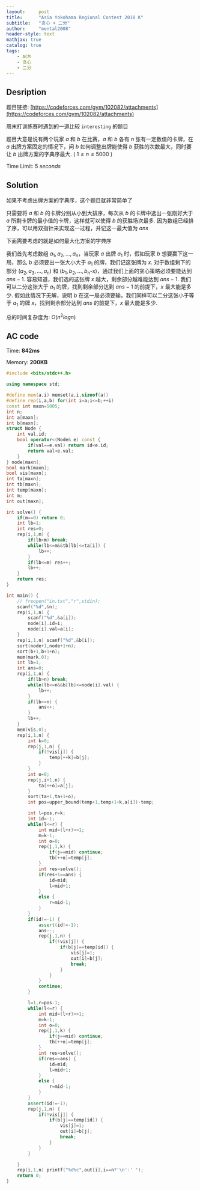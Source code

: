 ```yaml
---
layout:     post
title:      "Asia Yokohama Regional Contest 2018 K"
subtitle:   "贪心 + 二分"
author:     "mental2008"
header-style: text
mathjax: true
catalog: true
tags:
    - ACM
    - 贪心
    - 二分
---
```


## Desription

题目链接: [https://codeforces.com/gym/102082/attachments](https://codeforces.com/gym/102082/attachments)

周末打训练赛时遇到的一道比较 `interesting` 的题目

题目大意是说有两个玩家 $a$ 和 $b$ 在比赛，$a$ 和 $b$ 各有 $n$ 张有一定数值的卡牌，在 $a$ 出牌方案固定的情况下，问 $b$ 如何调整出牌能使得 $b$ 获胜的次数最大，同时要让 $b$ 出牌方案的字典序最大. ( $1 \le n \le 5000$ )

Time Limit: $5$ $seconds$

## Solution

如果不考虑出牌方案的字典序，这个题目就非常简单了

只需要将 $a$ 和 $b$ 的卡牌分别从小到大排序，每次从 $b$ 的卡牌中选出一张刚好大于 $a$ 所剩卡牌的最小值的卡牌，这样就可以使得 $b$ 的获胜场次最多. 因为数组已经排了序，可以用双指针来实现这一过程，并记这一最大值为 $ans$

下面需要考虑的就是如何最大化方案的字典序

我们首先考虑数组 $a_1,a_2,...,a_n$，当玩家 $a$ 出牌 $a_1$ 时，假如玩家 $b$ 想要赢下这一局，那么 $b$ 必须要出一张大小大于 $a_1$ 的牌，我们记这张牌为 $x$. 对于数组剩下的部分 ($a_2,a_3,...,a_n$) 和 ($b_1,b_2,...,b_n$-x)，通过我们上面的贪心策略必须要能达到 $ans-1$. 容易知道，我们选的这张牌 $x$ 越大，剩余部分越难能达到 $ans-1$. 我们可以二分这张大于 $a_1$ 的牌，找到剩余部分达到 $ans-1$ 的前提下，$x$ 最大能是多少. 假如此情况下无解，说明 $b$ 在这一局必须要输，我们同样可以二分这张小于等于 $a_1$ 的牌 $x$，找到剩余部分达到 $ans$ 的前提下，$x$ 最大能是多少.

总的时间复杂度为: $O(n^2logn)$


## AC code

Time: **842ms**

Memory: **200KB**

```c++
#include <bits/stdc++.h>

using namespace std;

#define mem(a,i) memset(a,i,sizeof(a))
#define rep(i,a,b) for(int i=a;i<=b;++i)
const int maxn=5005;
int n;
int a[maxn];
int b[maxn];
struct Node {
    int val,id;
    bool operator<(Node& e) const {
        if(val==e.val) return id<e.id;
        return val<e.val;
    }
} node[maxn];
bool mark[maxn];
bool vis[maxn];
int ta[maxn];
int tb[maxn];
int temp[maxn];
int m;
int out[maxn];

int solve() {
    if(m==0) return 0;
    int lb=1;
    int res=0;
    rep(i,1,m) {
        if(lb>m) break;
        while(lb<=m&&tb[lb]<=ta[i]) {
            lb++;
        }
        if(lb<=m) res++;
        lb++;
    }
    return res;
}

int main() {
    // freopen("in.txt","r",stdin);
    scanf("%d",&n);
    rep(i,1,n) {
        scanf("%d",&a[i]);
        node[i].id=i;
        node[i].val=a[i];
    }
    rep(i,1,n) scanf("%d",&b[i]);
    sort(node+1,node+1+n);
    sort(b+1,b+1+n);
    mem(mark,0);
    int lb=1;
    int ans=0;
    rep(i,1,n) {
        if(lb>n) break;
        while(lb<=n&&b[lb]<=node[i].val) {
            lb++;
        }
        if(lb<=n) {
            ans++;
        }
        lb++;
    }
    mem(vis,0);
    rep(i,1,n) {
        int k=0;
        rep(j,1,n) {
            if(!vis[j]) {
                temp[++k]=b[j];
            }
        }
        int o=0;
        rep(j,i+1,n) {
            ta[++o]=a[j];
        }
        sort(ta+1,ta+1+o);
        int pos=upper_bound(temp+1,temp+1+k,a[i])-temp;

        int l=pos,r=k;
        int id=-1;
        while(l<=r) {
            int mid=(l+r)>>1;
            m=k-1;
            int o=0;
            rep(j,1,k) {
                if(j==mid) continue;
                tb[++o]=temp[j];
            }
            int res=solve();
            if(res+1==ans) {
                id=mid;
                l=mid+1;
            }
            else {
                r=mid-1;
            }
        }
        if(id!=-1) {
            assert(id!=-1);
            ans--;
            rep(j,1,n) {
                if(!vis[j]) {
                    if(b[j]==temp[id]) {
                        vis[j]=1;
                        out[i]=b[j];
                        break;
                    }
                }
            }
            continue;
        }

        l=1,r=pos-1;
        while(l<=r) {
            int mid=(l+r)>>1;
            m=k-1;
            int o=0;
            rep(j,1,k) {
                if(j==mid) continue;
                tb[++o]=temp[j];
            }
            int res=solve();
            if(res==ans) {
                id=mid;
                l=mid+1;
            }
            else {
                r=mid-1;
            }
        }
        assert(id!=-1);
        rep(j,1,n) {
            if(!vis[j]) {
                if(b[j]==temp[id]) {
                    vis[j]=1;
                    out[i]=b[j];
                    break;
                }
            }
        }

    }
    rep(i,1,n) printf("%d%c",out[i],i==n?'\n':' ');
    return 0;
}
```